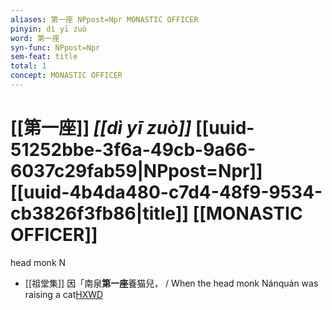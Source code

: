 ```yaml
---
aliases: 第一座 NPpost=Npr MONASTIC OFFICER
pinyin: dì yī zuò
word: 第一座
syn-func: NPpost=Npr
sem-feat: title
total: 1
concept: MONASTIC OFFICER 
---
```

# [[第一座]] *[[dì yī zuò]]*  [[uuid-51252bbe-3f6a-49cb-9a66-6037c29fab59|NPpost=Npr]] [[uuid-4b4da480-c7d4-48f9-9534-cb3826f3fb86|title]] [[MONASTIC OFFICER]]
head monk N
 - [[祖堂集]] 因「南泉**第一座**養猫兒， / When the head monk Nánquán was raising a cat[HXWD](https://hxwd.org/textview.html?location=KR6q0002_Yan_005-2034a.52)